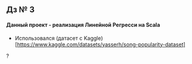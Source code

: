 ## Дз № 3

#### Данный проект - реализация Линейной Регресси на Scala

* Использовался (датасет с Kaggle)[https://www.kaggle.com/datasets/yasserh/song-popularity-dataset]

?
